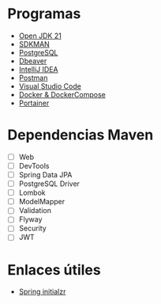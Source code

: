 # **Programas**
* [Open JDK 21](https://www.azul.com/downloads/?version=java-21-lts&package=jdk#zulu)
* [SDKMAN](https://sdkman.io/)
* [PostgreSQL](https://www.postgresql.org/download/)
* [Dbeaver](https://dbeaver.io/download/)
* [IntelliJ IDEA](https://www.jetbrains.com/es-es/idea/download/)
* [Postman](https://www.postman.com/downloads/)
* [Visual Studio Code](https://code.visualstudio.com/)
* [Docker & DockerCompose](https://docs.docker.com/engine/install/)
* [Portainer](https://docs.portainer.io/start/install/server/docker)

# **Dependencias Maven**
* [ ] Web
* [ ] DevTools
* [ ] Spring Data JPA
* [ ] PostgreSQL Driver
* [ ] Lombok
* [ ] ModelMapper
* [ ] Validation
* [ ] Flyway
* [ ] Security
* [ ] JWT

# **Enlaces útiles**
* [Spring initialzr](https://start.spring.io/)